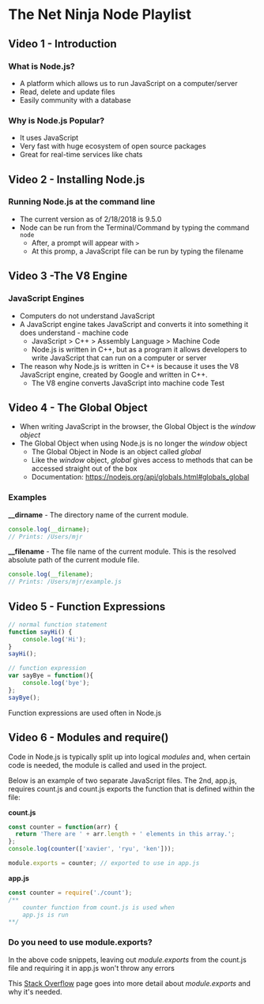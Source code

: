 # The Net Ninja Node Playlist

## Video 1 - Introduction

### What is Node.js?

* A platform which allows us to run JavaScript on a computer/server
* Read, delete and update files
* Easily community with a database

### Why is Node.js Popular?
* It uses JavaScript
* Very fast with huge ecosystem of open source packages
* Great for real-time services like chats

## Video 2 - Installing Node.js

### Running Node.js at the command line

* The current version as of 2/18/2018 is 9.5.0
* Node can be run from the Terminal/Command by typing the command ```node```
	* After, a prompt will appear with ```>```
	* At this promp, a JavaScript file can be run by typing the filename

## Video 3 -The V8 Engine

### JavaScript Engines

*  Computers do not understand JavaScript
* A JavaScript engine takes JavaScript and converts it into something it does understand - machine code
	* JavaScript > C++ > Assembly Language > Machine Code
	* Node.js is written in C++, but as a program it allows developers to write JavaScript that can run on a computer or server
* The reason why Node.js is written in C++ is because it uses the V8 JavaScript engine, created by Google and written in C++.
	* The V8 engine converts JavaScript into machine code
Test

## Video 4 - The Global Object

* When writing JavaScript in the browser, the Global Object is the *window object*
*  The Global Object when using Node.js is no longer the *window* object
	* The Global Object in Node is an object called *global*
	* Like the *window* object, *global* gives access to methods that can be accessed straight out of the box
	* Documentation: <https://nodejs.org/api/globals.html#globals_global>

###  Examples
**__dirname** - The directory name of the current module.
```js
console.log(__dirname);
// Prints: /Users/mjr
```
**__filename** - The file name of the current module. This is the resolved absolute path of the current module file.
```js
console.log(__filename);
// Prints: /Users/mjr/example.js
```
## Video 5 - Function Expressions

```js
// normal function statement
function sayHi() {
	console.log('Hi');
}
sayHi();
```
```js
// function expression
var sayBye = function(){
	console.log('bye');
};
sayBye();
```
Function expressions are used often in Node.js

## Video 6 - Modules and require()
Code in Node.js is typically split up into logical *modules* and, when certain code is needed, the module is called and used in the project.

Below is an example of two separate JavaScript files.  The 2nd, app.js, requires count.js and count.js exports the function that is defined within the file:

**count.js**
```js
const counter = function(arr) {
  return 'There are ' + arr.length + ' elements in this array.';
};
console.log(counter(['xavier', 'ryu', 'ken']));

module.exports = counter; // exported to use in app.js
```
**app.js**
```js
const counter = require('./count');
/**
	counter function from count.js is used when
	app.js is run
**/
```
### Do you need to use module.exports?

In the above code snippets, leaving out *module.exports* from the count.js file and requiring it in app.js won't throw any errors

This [Stack Overflow](https://stackoverflow.com/questions/38172337/using-require-without-export) page goes into more detail about *module.exports* and why it's needed.


